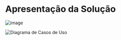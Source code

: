 # Apresentação da Solução

![image](https://github.com/ICEI-PUC-Minas-PMV-ADS/pmv-ads-2024-1-e5-proj-empext-t1-libertese/assets/60409021/1dea4707-e13e-47c3-b04f-e461d4506e6b)

![Diagrama de Casos de Uso](https://github.com/ICEI-PUC-Minas-PMV-ADS/pmv-ads-2024-1-e5-proj-empext-t1-libertese/assets/86004024/b5e6ef21-0a40-49dd-ba49-d352116be874)
